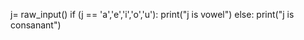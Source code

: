 j= raw_input()
if (j == 'a','e','i','o','u'):
	          print("j is vowel")
else:
            print("j is consanant")
